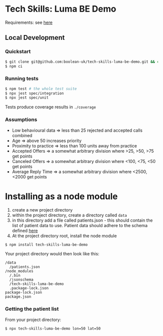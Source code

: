 # Tech Skills: Luma BE Demo

Requirements: see [here](./docs/requirements.md)

## Local Development
### Quickstart

```sh
$ git clone git@github.com:boolean-uk/tech-skills-luma-be-demo.git && cd tech-skills-luma-be-demo
$ npm ci
```

### Running tests
```sh
$ npm test # the whole test suite
$ npx jest spec/integration
$ npx jest spec/unit
```

Tests produce coverage results in `./coverage`

### Assumptions

- Low behavioural data => less than 25 rejected and accepted calls combined
- Age => above 50 increases priority
- Proximity to practice => less than 100 units away from practice
- Accepted Offers => a somewhat arbitrary division where >25, >50, >75 get points
- Canceled Offers => a somewhat arbitrary division where <100, <75, <50 get points
- Average Reply Time => a somewhat arbitrary division where <2500, <2000 get points

# Installing as a node module

1. create a new project directory
2. within the project directory, create a directory called `data`
3. in this directory add a file called patients.json - this should contain the list of patient data to use. Patient data should adhere to the schema defined [here](./src/cli/patientListSchema.js)
4. At the project directory root, install the node module

```sh
$ npm install tech-skills-luma-be-demo
```

Your project directory would then look like this:
```
/data
  /patients.json
/node_modules
  /.bin
  /jsonschema
  /tech-skills-luma-be-demo
  .package-lock.json
package-lock.json
package.json
```

### Getting the patient list
From your project directory:
```sh
$ npx tech-skills-luma-be-demo lon=50 lat=50
```
